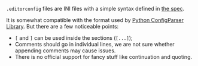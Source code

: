 `.editorconfig` files are INI files with a simple syntax defined in [the spec](https://editorconfig-specification.readthedocs.io/en/latest/).

It is somewhat compatible with the format used by [Python ConfigParser Library](http://docs.python.org/2/library/configparser.html). But there are a few noticeable points:

- `[` and `]` can be used inside the sections (`[...]`);
- Comments should go in individual lines, we are not sure whether appending comments may cause issues.
- There is no official support for fancy stuff like continuation and quoting.